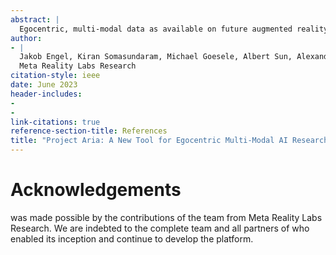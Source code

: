 ```yaml
---
abstract: |
  Egocentric, multi-modal data as available on future augmented reality (AR) devices provides unique challenges and opportunities for machine perception. These future devices will need to be all-day wearable in a socially acceptable form-factor to support always available, context-aware and personalized AI applications. Our team at Meta Reality Labs Research built the : An egocentric, multi-modal data recording and streaming device with the goal to foster and accelerate research in this area. In this paper, we describe the hardware including its sensor configuration, the corresponding software tools, and the available machine perception functionalities that make it the ideal tool for egocentric machine perception and contextual AI research.
author:
- |
  Jakob Engel, Kiran Somasundaram, Michael Goesele, Albert Sun, Alexander Gamino, Andrew Turner, Arjang Talattof, Arnie Yuan, Bilal Souti, Brighid Meredith, Cheng Peng, Chris Sweeney, Cole Wilson, Dan Barnes, Daniel DeTone, David Caruso, Derek Valleroy , Dinesh Ginjupalli, Duncan Frost, Edward Miller, Elias Mueggler, Evgeniy Oleinik, Fan Zhang, Guruprasad Somasundaram, Gustavo Solaira, Harry Lanaras, Henry Howard-Jenkins, Huixuan Tang, Hyo Jin Kim, Jaime Rivera, Ji Luo, Jing Dong, Julian Straub, Kevin Bailey, Kevin Eckenhoff, Lingni Ma, Luis Pesqueira, Mark Schwesinger, Maurizio Monge, Nan Yang, Nick Charron, Nikhil Raina, Omkar Parkhi, Peter Borschowa, Pierre Moulon, Prince Gupta, Raul Mur-Artal, Robbie Pennington, Sachin Kulkarni, Sagar Miglani, Santosh Gondi, Saransh Solanki, Sean Diener, Shangyi Cheng, Simon Green, Steve Saarinen, Suvam Patra, Tassos Mourikis, Thomas Whelan, Tripti Singh, Vasileios Balntas, Vijay Baiyya, Wilson Dreewes, Xiaqing Pan, Yang Lou, Yipu Zhao, Yusuf Mansour, Yuyang Zou, Zhaoyang Lv, Zijian Wang, Mingfei Yan, Carl Ren, Renzo De Nardi, Richard Newcombe  
  Meta Reality Labs Research
citation-style: ieee
date: June 2023
header-includes:
- 
- 
link-citations: true
reference-section-title: References
title: "Project Aria: A New Tool for Egocentric Multi-Modal AI Research"
---
```






# Acknowledgements

was made possible by the contributions of the team from Meta Reality Labs Research. We are indebted to the complete team and all partners of who enabled its inception and continue to develop the platform.

